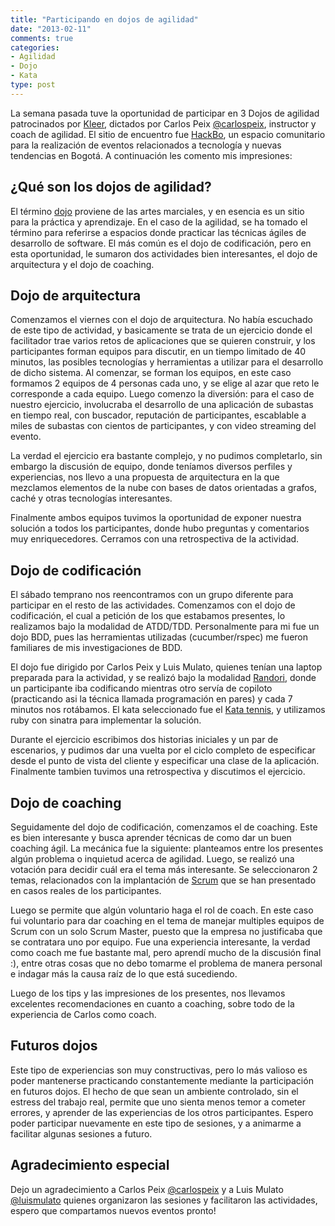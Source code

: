 ```yaml
---
title: "Participando en dojos de agilidad"
date: "2013-02-11"
comments: true
categories: 
- Agilidad
- Dojo
- Kata
type: post
---
```


La semana pasada tuve la oportunidad de participar en 3 Dojos de agilidad patrocinados por [Kleer](http://www.kleer.la/), dictados por Carlos Peix [@carlospeix](https://twitter.com/carlospeix), instructor y coach de agilidad. El sitio de encuentro fue [HackBo](http://www.hackbo.co/), un espacio comunitario para la realización de eventos relacionados a tecnología y nuevas tendencias en Bogotá. A continuación les comento mis impresiones:

<!-- more -->

## ¿Qué son los dojos de agilidad? ##
El término [dojo](http://es.wikipedia.org/wiki/D%C5%8Dj%C5%8D) proviene de las artes marciales, y en esencia es un sitio para la práctica y aprendizaje. En el caso de la agilidad, se ha tomado el término para referirse a espacios donde practicar las técnicas ágiles de desarrollo de software. El más común es el dojo de codificación, pero en esta oportunidad, le sumaron dos actividades bien interesantes, el dojo de arquitectura y el dojo de coaching.

## Dojo de arquitectura ##
Comenzamos el viernes con el dojo de arquitectura. No había escuchado de este tipo de actividad, y basicamente se trata de un ejercicio donde el facilitador trae varios retos de aplicaciones que se quieren construir, y los participantes forman equipos para discutir, en un tiempo limitado de 40 minutos, las posibles tecnologías y herramientas a utilizar para el desarrollo de dicho sistema. Al comenzar, se forman los equipos, en este caso formamos 2 equipos de 4 personas cada uno, y se elige al azar que reto le corresponde a cada equipo. Luego comenzo la diversión: para el caso de nuestro ejercicio, involucraba el desarrollo de una aplicación de subastas en tiempo real, con buscador, reputación de participantes, escablable a miles de subastas con cientos de participantes, y con video streaming del evento. 

La verdad el ejercicio era bastante complejo, y no pudimos completarlo, sin embargo la discusión de equipo, donde teníamos diversos perfiles y experiencias, nos llevo a una propuesta de arquitectura en la que mezclamos elementos de la nube con bases de datos orientadas a grafos, caché y otras tecnologías interesantes.

Finalmente ambos equipos tuvimos la oportunidad de exponer nuestra solución a todos los participantes, donde hubo preguntas y comentarios muy enriquecedores. Cerramos con una retrospectiva de la actividad.

## Dojo de codificación ##
El sábado temprano nos reencontramos con un grupo diferente para participar en el resto de las actividades. Comenzamos con el dojo de codificación, el cual a petición de los que estabamos presentes, lo realizamos bajo la modalidad de ATDD/TDD. Personalmente para mi fue un dojo BDD, pues las herramientas utilizadas (cucumber/rspec) me fueron familiares de mis investigaciones de BDD. 

El dojo fue dirigido por Carlos Peix y Luis Mulato, quienes tenían una laptop preparada para la actividad, y se realizó bajo la modalidad [Randori](http://codingdojo.org/cgi-bin/wiki.pl?RandoriKata), donde un participante iba codificando mientras otro servía de copiloto (practicando asi la técnica llamada programación en pares) y cada 7 minutos nos rotábamos. El kata seleccionado fue el [Kata tennis](http://codingdojo.org/cgi-bin/wiki.pl?KataTennis), y utilizamos ruby con sinatra para implementar la solución. 

Durante el ejercicio escribimos dos historias iniciales y un par de escenarios, y pudimos dar una vuelta por el ciclo completo de especificar desde el punto de vista del cliente y especificar una clase de la aplicación. Finalmente tambien tuvimos una retrospectiva y discutimos el ejercicio.

## Dojo de coaching ##
Seguidamente del dojo de codificación, comenzamos el de coaching. Este es bien interesante y busca aprender técnicas de como dar un buen coaching ágil. La mecánica fue la siguiente: planteamos entre los presentes algún problema o inquietud acerca de agilidad. Luego, se realizó una votación para decidir cuál era el tema más interesante. Se seleccionaron 2 temas, relacionados con la implantación de [Scrum](http://es.wikipedia.org/wiki/Scrum) que se han presentado en casos reales de los participantes. 

Luego se permite que algún voluntario haga el rol de coach. En este caso fui voluntario para dar coaching en el tema de manejar multiples equipos de Scrum con un solo Scrum Master, puesto que la empresa no justificaba que se contratara uno por equipo. Fue una experiencia interesante, la verdad como coach me fue bastante mal, pero aprendí mucho de la discusión final :), entre otras cosas que no debo tomarme el problema de manera personal e indagar más la causa raíz de lo que está sucediendo.

Luego de los tips y las impresiones de los presentes, nos llevamos excelentes recomendaciones en cuanto a coaching, sobre todo de la experiencia de Carlos como coach. 

## Futuros dojos ##

Este tipo de experiencias son muy constructivas, pero lo más valioso es poder mantenerse practicando constantemente mediante la participación en futuros dojos. El hecho de que sean un ambiente controlado, sin el estress del trabajo real, permite que uno sienta menos temor a cometer errores, y aprender de las experiencias de los otros participantes. Espero poder participar nuevamente en este tipo de sesiones, y a animarme a facilitar algunas sesiones a futuro. 

## Agradecimiento especial ##

Dejo un agradecimiento a Carlos Peix [@carlospeix](https://twitter.com/carlospeix) y a Luis Mulato [@luismulato](https://twitter.com/luismulato) quienes organizaron las sesiones y facilitaron las actividades, espero que compartamos nuevos eventos pronto!
